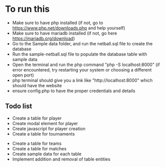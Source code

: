 # To run this

- Make sure to have php installed (if not, go to <https://www.php.net/downloads.php> and help yourself)
- Make sure to have mariadb installed (if not, go here <https://mariadb.org/download>)
- Go to the Sample data folder, and run the netball.sql file to create the database
- Run the sample-netball.sql file to populate the database table with sample data
- Open the terminal and run the php command "php -S localhost:8000" (if error encountered, try restarting your system or choosing a different open port)
- php terminal should give you a link like "http://localhost:8000" which should have the website
- ensure config.php to have the proper credentials and details

## Todo list

- Create a table for player
- Create modal element for player
- Create javascript for player creation
- Create a table for tournaments
<!-- - ~~Create  a table for coaches~~ -->
- Create a table for teams
- Create a table for matches
- Create sample data for each table
- Implement addition and removal of table entities
